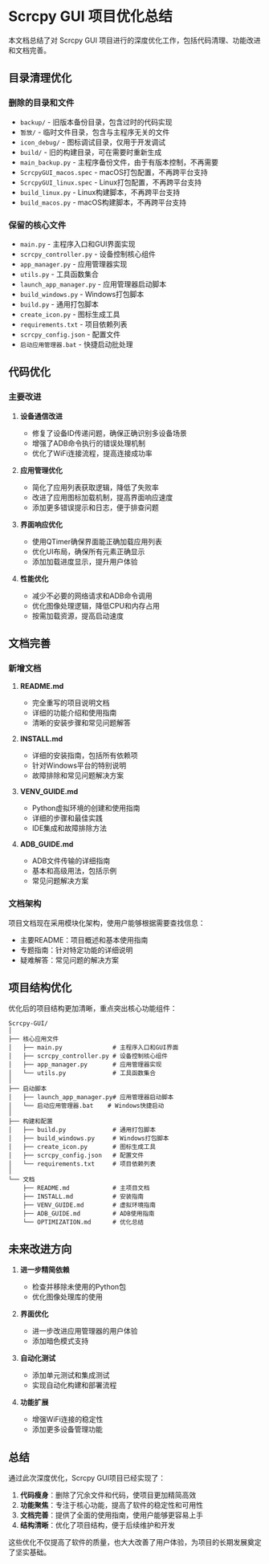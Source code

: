 # Scrcpy GUI 项目优化总结

本文档总结了对 Scrcpy GUI 项目进行的深度优化工作，包括代码清理、功能改进和文档完善。

## 目录清理优化

### 删除的目录和文件

- `backup/` - 旧版本备份目录，包含过时的代码实现
- `暂放/` - 临时文件目录，包含与主程序无关的文件
- `icon_debug/` - 图标调试目录，仅用于开发调试
- `build/` - 旧的构建目录，可在需要时重新生成
- `main_backup.py` - 主程序备份文件，由于有版本控制，不再需要
- `ScrcpyGUI_macos.spec` - macOS打包配置，不再跨平台支持
- `ScrcpyGUI_linux.spec` - Linux打包配置，不再跨平台支持
- `build_linux.py` - Linux构建脚本，不再跨平台支持
- `build_macos.py` - macOS构建脚本，不再跨平台支持

### 保留的核心文件

- `main.py` - 主程序入口和GUI界面实现
- `scrcpy_controller.py` - 设备控制核心组件
- `app_manager.py` - 应用管理器实现
- `utils.py` - 工具函数集合
- `launch_app_manager.py` - 应用管理器启动脚本
- `build_windows.py` - Windows打包脚本
- `build.py` - 通用打包脚本
- `create_icon.py` - 图标生成工具
- `requirements.txt` - 项目依赖列表
- `scrcpy_config.json` - 配置文件
- `启动应用管理器.bat` - 快捷启动批处理

## 代码优化

### 主要改进

1. **设备通信改进**
   - 修复了设备ID传递问题，确保正确识别多设备场景
   - 增强了ADB命令执行的错误处理机制
   - 优化了WiFi连接流程，提高连接成功率

2. **应用管理优化**
   - 简化了应用列表获取逻辑，降低了失败率
   - 改进了应用图标加载机制，提高界面响应速度
   - 添加更多错误提示和日志，便于排查问题

3. **界面响应优化**
   - 使用QTimer确保界面能正确加载应用列表
   - 优化UI布局，确保所有元素正确显示
   - 添加加载进度显示，提升用户体验

4. **性能优化**
   - 减少不必要的网络请求和ADB命令调用
   - 优化图像处理逻辑，降低CPU和内存占用
   - 按需加载资源，提高启动速度

## 文档完善

### 新增文档

1. **README.md**
   - 完全重写的项目说明文档
   - 详细的功能介绍和使用指南
   - 清晰的安装步骤和常见问题解答

2. **INSTALL.md**
   - 详细的安装指南，包括所有依赖项
   - 针对Windows平台的特别说明
   - 故障排除和常见问题解决方案

3. **VENV_GUIDE.md**
   - Python虚拟环境的创建和使用指南
   - 详细的步骤和最佳实践
   - IDE集成和故障排除方法

4. **ADB_GUIDE.md**
   - ADB文件传输的详细指南
   - 基本和高级用法，包括示例
   - 常见问题解决方案

### 文档架构

项目文档现在采用模块化架构，使用户能够根据需要查找信息：

- 主要README：项目概述和基本使用指南
- 专题指南：针对特定功能的详细说明
- 疑难解答：常见问题的解决方案

## 项目结构优化

优化后的项目结构更加清晰，重点突出核心功能组件：

```
Scrcpy-GUI/
│
├── 核心应用文件
│   ├── main.py              # 主程序入口和GUI界面
│   ├── scrcpy_controller.py # 设备控制核心组件
│   ├── app_manager.py       # 应用管理器实现
│   └── utils.py             # 工具函数集合
│
├── 启动脚本
│   ├── launch_app_manager.py# 应用管理器启动脚本
│   └── 启动应用管理器.bat    # Windows快捷启动
│
├── 构建和配置
│   ├── build.py             # 通用打包脚本
│   ├── build_windows.py     # Windows打包脚本
│   ├── create_icon.py       # 图标生成工具
│   ├── scrcpy_config.json   # 配置文件 
│   └── requirements.txt     # 项目依赖列表
│
└── 文档
    ├── README.md            # 主项目文档
    ├── INSTALL.md           # 安装指南
    ├── VENV_GUIDE.md        # 虚拟环境指南
    ├── ADB_GUIDE.md         # ADB使用指南
    └── OPTIMIZATION.md      # 优化总结
```

## 未来改进方向

1. **进一步精简依赖**
   - 检查并移除未使用的Python包
   - 优化图像处理库的使用

2. **界面优化**
   - 进一步改进应用管理器的用户体验
   - 添加暗色模式支持

3. **自动化测试**
   - 添加单元测试和集成测试
   - 实现自动化构建和部署流程

4. **功能扩展**
   - 增强WiFi连接的稳定性
   - 添加更多设备管理功能

## 总结

通过此次深度优化，Scrcpy GUI项目已经实现了：

1. **代码瘦身**：删除了冗余文件和代码，使项目更加精简高效
2. **功能聚焦**：专注于核心功能，提高了软件的稳定性和可用性
3. **文档完善**：提供了全面的使用指南，使用户能够更容易上手
4. **结构清晰**：优化了项目结构，便于后续维护和开发

这些优化不仅提高了软件的质量，也大大改善了用户体验，为项目的长期发展奠定了坚实基础。 